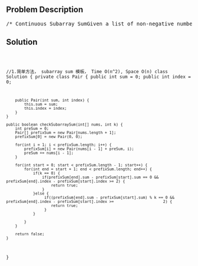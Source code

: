 <!--
<style>
  body { font-family: Arial, sans-serif; }
  .container { max-width: 100%; margin: 0 auto; padding: 10px; }
  .comment-block { max-width: 30%; background-color: #f9f9f9; padding: 10px; border-left: 5px solid #ccc; overflow-wrap: break-word; white-space: pre-wrap; }
  .code-block { background-color: #f4f4f4; padding: 10px; border: 1px solid #ddd; overflow-wrap: break-word; white-space: pre-wrap; }
</style>
-->

<div class='container'>
<h2>Problem Description</h2>
<div class='comment-block'>
<pre>
/* Continuous Subarray SumGiven a list of non-negative numbers and a target integer k, write a function to check ifthe array has a continuous subarray of size at least 2 that sums up to the multiple of k, that is,sums up to n*k where n is also an integer.Example 1:Input: [23, 2, 4, 6, 7],  k=6Output: TrueExplanation: Because [2, 4] is a continuous subarray of size 2 and sums up to 6.Example 2:Input: [23, 2, 6, 4, 7],  k=6Output: TrueExplanation: Because [23, 2, 6, 4, 7] is an continuous subarray of size 5 and sums up to 42.Note:The length of the array won't exceed 10,000.You may assume the sum of all the numbers is in the range of a signed 32-bit integer.*/</pre>
</div>

<h2>Solution</h2>
<div class='code-block'>
<pre><code class='language-java'>

//1.简单方法， subarray sum 模板， Time O(n^2), Space O(n)
class Solution {
    private class Pair {
        public int sum = 0;
        public int index = 0;
        
        public Pair(int sum, int index) {
            this.sum = sum;
            this.index = index;
        }
    }
    
    public boolean checkSubarraySum(int[] nums, int k) { 
        int preSum = 0;
        Pair[] prefixSum = new Pair[nums.length + 1];
        prefixSum[0] = new Pair(0, 0);
        
        for(int i = 1; i < prefixSum.length; i++) {
            prefixSum[i] = new Pair(nums[i - 1] + preSum, i);
            preSum += nums[i - 1];
        }
        
        for(int start = 0; start < prefixSum.length - 1; start++) {
            for(int end = start + 1; end < prefixSum.length; end++) {
                if(k == 0) {
                    if(prefixSum[end].sum - prefixSum[start].sum == 0 && prefixSum[end].index - prefixSum[start].index >= 2) {
                        return true;
                    }
                }else {
                     if((prefixSum[end].sum - prefixSum[start].sum) % k == 0 && prefixSum[end].index - prefixSum[start].index >=                      2) {
                        return true;
                     }                   
                }

            }
        }
        
        return false;
    }
}</code></pre>
</div>
</div>
